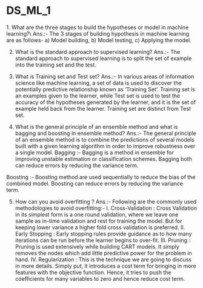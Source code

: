 # DS_ML_1

<p>
 1.	What are the three stages to build the hypotheses or model in machine learning?\
Ans.:-  The 3 stages of building hypothesis in machine learning are as follows-
a) Model building,
b) Model testing,
c) Applying the model.

2.	What is the standard approach to supervised learning?
Ans.:-  The standard approach to supervised learning is to split the set of example into the training set and the test.

3.	What is Training set and Test set?
Ans.:-  In various areas of information science like machine learning, a set of data is used to discover the potentially predictive relationship known as ‘Training Set’. Training set is an examples given to the learner, while Test set is used to test the accuracy of the hypotheses generated by the learner, and it is the set of example held back from the learner. Training set are distinct from Test set. 

4. What is the general principle of an ensemble method and what is bagging and
boosting in ensemble method?
Ans.:- The general principle of an ensemble method is to combine the predictions of several models built with a given learning algorithm in order to improve robustness over a single model.
 Bagging :- Bagging is a method in ensemble for improving unstable estimation or classification schemes. Bagging both can reduce errors by reducing the variance term.

Boosting :- Boosting method are used sequentially to reduce the bias of the combined model. Boosting can reduce errors by reducing the variance term.

 5.  How can you avoid overfitting ?
 Ans.:- Following are the commonly used methodologies  to avoid overfitting:-
 I.	Cross-Validation : Cross Validation in its simplest form is a one round validation, where we leave one sample as in-time validation and rest for training the model. But for keeping lower variance a higher fold cross validation is preferred.
 II.	Early Stopping : Early stopping rules provide guidance as to how many iterations can be run before the learner begins to over-fit.
 III.	Pruning : Pruning is used extensively while building CART models. It simply removes the nodes which add little predictive power for the problem in hand.
 IV.	Regularization : This is the technique we are going to discuss in more details. Simply put, it introduces a cost term for bringing in more features with the objective function. Hence, it tries to push the coefficients for many variables to zero and hence reduce cost term.






  </p>
